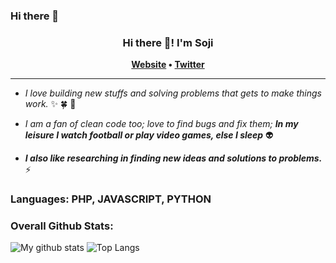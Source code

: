 ### Hi there 👋

<!--
**sodiadrhain/sodiadrhain** is a ✨ _special_ ✨ repository because its `README.md` (this file) appears on your GitHub profile.

Here are some ideas to get you started:

- 🔭 I’m currently working on ...
- 🌱 I’m currently learning ...
- 👯 I’m looking to collaborate on ...
- 🤔 I’m looking for help with ...
- 💬 Ask me about ...
- 📫 How to reach me: ...
- 😄 Pronouns: ...
- ⚡ Fun fact: ...

-->

<h3 align="center">Hi there 👋! I'm Soji</h3>
<p align="center">
<strong>
  <a href="https://www.mastersoji.com/">Website</a> •
  <a href="https://twitter.com/sodiadrhain">Twitter</a>
</strong>
</p>


---

- _I love building new stuffs and solving problems that gets to make things work._ :sparkles:  :four_leaf_clover: :seedling:

- _I am a fan of clean code too; love to find bugs and fix them; **In my leisure I watch football or play video games, else I sleep**_ :alien:

- **_I also like researching in finding new ideas and solutions to problems._** ⚡

### Languages: PHP, JAVASCRIPT, PYTHON

<!--
[<code>
<img alt="visual studio code" width="26px" src="https://img.icons8.com/fluent/240/000000/visual-studio-code-2019.png" />
</code>](https://code.visualstudio.com/)
[<code>
<img alt="javascript" width="28px" src="https://img.icons8.com/color/240/000000/go.png" />
</code>](https://developer.mozilla.org/en-US/docs/Web/JavaScript)
[<code>
<img alt="react" width="28px" src="https://img.icons8.com/color/240/000000/react-native.png" />
</code>](https://reactjs.org/)
[<code>
<img alt="redux" width="28px" src="https://img.icons8.com/color/240/000000/redux.png" />
</code>](https://redux.js.org/)
[<code>
<img alt="typescript" width="28px" src="https://img.icons8.com/color/240/000000/typescript.png">
</code>](https://www.typescriptlang.org/)
[<code>
<img alt="html5" width="28px" src="https://img.icons8.com/color/240/000000/html-5.png">
</code>](https://developer.mozilla.org/en-US/docs/Web/HTML)
[<code>
<img alt="css3" width="28px" src="https://img.icons8.com/color/240/000000/css3.png">
</code>](https://developer.mozilla.org/en-US/docs/Web/CSS)
[<code>
<img alt="sass" width="28px" src="https://img.icons8.com/color/240/000000/sass.png">
</code>](https://sass-lang.com/)
[<code>
<img alt="json" width="28px" src="https://raw.githubusercontent.com/github/explore/80688e429a7d4ef2fca1e82350fe8e3517d3494d/topics/json/json.png">
</code>](https://www.json.org/json-en.html)
[<code>
<img alt="eslint" width="28px" src="https://raw.githubusercontent.com/github/explore/80688e429a7d4ef2fca1e82350fe8e3517d3494d/topics/eslint/eslint.png">
</code>](https://eslint.org/)
[<code>
<img alt="Node.js" width="28px" src="https://img.icons8.com/color/240/000000/nodejs.png">
</code>](https://nodejs.org/en/)
[<code>
<img alt="MongoDB" width="28px" src="https://img.icons8.com/color/240/000000/mongodb.png">
</code>](https://mongodb.com)
[<code>
<img alt="Firebase" width="28px" src="https://img.icons8.com/color/240/000000/firebase.png">
</code>](https://firebase.google.com)
[<code>
<img alt="Git" width="28px" src="https://img.icons8.com/color/240/000000/git.png">
</code>](https://git-scm.com/)
[<code>
<img alt="github" width="28px" src="https://img.icons8.com/ios-glyphs/240/000000/github.png">
</code>](https://github.com/)
[<code>
<img alt="terminal" width="28px" src="https://raw.githubusercontent.com/github/explore/80688e429a7d4ef2fca1e82350fe8e3517d3494d/topics/terminal/terminal.png">
</code>](https://docs.microsoft.com/en-us/windows/terminal/)
[<code>
<img alt="windows" width="28px" src="https://img.icons8.com/color/240/000000/windows-10.png">
</code>](https://www.microsoft.com/en-us/windows)
[<code>
<img alt="ubuntu" width="28px" src="https://img.icons8.com/color/96/000000/ubuntu--v1.png">
</code>](https://ubuntu.com/)
[<code>
<img alt="linux" width="28px" src="https://img.icons8.com/color/96/000000/linux.png">
</code>](https://www.kernel.org/)

-->

### Overall Github Stats:

![My github stats](https://github-readme-stats.vercel.app/api?username=sodiadrhain&show_icons=true&theme=dark)
![Top Langs](https://github-readme-stats.vercel.app/api/top-langs/?username=sodiadrhain&layout=compact&theme=dark)
